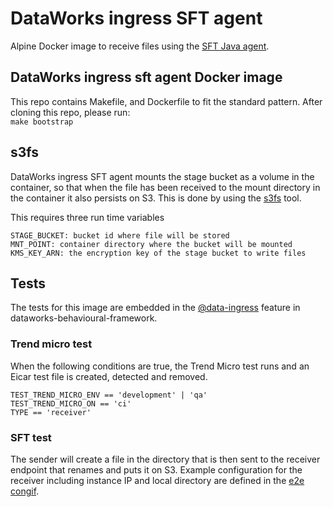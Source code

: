 # DataWorks ingress SFT agent

Alpine Docker image to receive files using the [SFT Java agent](https://dwpdigital.atlassian.net/wiki/spaces/SFT/pages/113836037260/SFT+Agent+Documentation).

## DataWorks ingress sft agent Docker image

This repo contains Makefile, and Dockerfile to fit the standard pattern.
After cloning this repo, please run:  
`make bootstrap`


## s3fs

DataWorks ingress SFT agent mounts the stage bucket as a volume in the container, so that when the file has been received to the mount directory in the container it also persists on S3. This is done by using the [s3fs](https://github.com/s3fs-fuse/s3fs-fuse) tool.

This requires three run time variables
```
STAGE_BUCKET: bucket id where file will be stored
MNT_POINT: container directory where the bucket will be mounted
KMS_KEY_ARN: the encryption key of the stage bucket to write files

```

## Tests

The tests for this image are embedded in the [@data-ingress](https://github.com/dwp/dataworks-behavioural-framework/blob/master/src/features/data-ingress.feature) feature in dataworks-behavioural-framework.

### Trend micro test

When the following conditions are true, the Trend Micro test runs and an Eicar test file is created, detected and removed.

```
TEST_TREND_MICRO_ENV == 'development' | 'qa'
TEST_TREND_MICRO_ON == 'ci'
TYPE == 'receiver'
```

### SFT test

The sender will create a file in the directory that is then sent to the receiver endpoint that renames and puts it on S3. Example configuration for the receiver including instance IP and local directory are defined in the [e2e congif](https://github.com/dwp/dataworks-aws-data-ingress/blob/master/terraform/data-ingress-sft-task/sft_config/agent-application-config-receiver-e2e.tpl).
